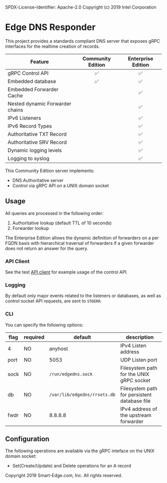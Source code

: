 SPDX-License-Identifier: Apache-2.0
Copyright (c) 2019 Intel Corporation

# Edge DNS Responder

This project provides a standards compliant DNS server that exposes gRPC interfaces for the realtime creation of records.

Feature|Community Edition|Enterprise Edition|
|---|:---:|:---:|
|gRPC Control API|✅|✅|
|Embedded database|✅|✅|
|Embedded Forwarder Cache||✅|
|Nested dynamic Forwarder chains||✅
|IPv6 Listeners||✅|
|IPv6 Record Types||✅|
|Authoritative TXT Record||✅|
|Authoritative SRV Record||✅|
|Dynamic logging levels||✅|
|Logging to syslog||✅|

This Community Edition server implements:

* DNS Authoritative server
* Control via gRPC API on a UNIX domain socket

## Usage

All queries are processed in the following order:

1. Authoritative lookup (default TTL of 10 seconds)
2. Forwarder lookup

The Enterprise Edition allows the dynamic definition of forwarders on a per FQDN basis with hierarchical traversal of forwarders if a given forwarder does not return an answer for the query.

### API Client

See the test [API client](test/control_client.go) for example usage of the control API.

### Logging

By default only major events related to the listeners or databases, as well as control socket API requests, are sent to `STDERR`.

### CLI

You can specify the following options:

|flag|required|default|description|
|---|---|---|---|
|4|NO|anyhost|IPv4 Listen address|
|port|NO|5053|UDP Listen port|
|sock|NO|`/run/edgedns.sock`|Filesystem path for the UNIX gRPC socket|
|db|NO|`/var/lib/edgedns/rrsets.db`|Filesystem path for persistent database file|
|fwdr|NO|8.8.8.8|IPv4 address of the upstream forwarder|

## Configuration

The following operations are available via the gRPC inteface on the UNIX domain socket:

* Set(Create/Update) and Delete operations for an A record

Copyright 2019 Smart-Edge.com, Inc. All rights reserved.

